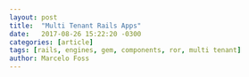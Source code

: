 ```yaml
---
layout: post
title:  "Multi Tenant Rails Apps"
date:   2017-08-26 15:22:20 -0300
categories: [article]
tags: [rails, engines, gem, components, ror, multi tenant]
author: Marcelo Foss
---
```


